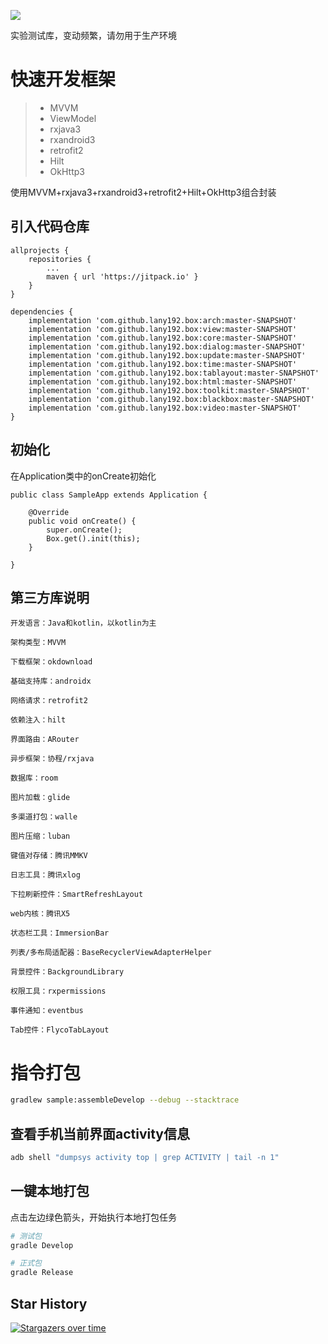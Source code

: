 [![](https://jitpack.io/v/lany192/box.svg)](https://jitpack.io/#lany192/box)

实验测试库，变动频繁，请勿用于生产环境

# 快速开发框架

> * MVVM
> * ViewModel
> * rxjava3
> * rxandroid3
> * retrofit2
> * Hilt
> * OkHttp3
>
使用MVVM+rxjava3+rxandroid3+retrofit2+Hilt+OkHttp3组合封装

## 引入代码仓库

    allprojects {
        repositories {
            ...
            maven { url 'https://jitpack.io' }
        }
    }

	dependencies {
        implementation 'com.github.lany192.box:arch:master-SNAPSHOT'
        implementation 'com.github.lany192.box:view:master-SNAPSHOT'
        implementation 'com.github.lany192.box:core:master-SNAPSHOT'
        implementation 'com.github.lany192.box:dialog:master-SNAPSHOT'
        implementation 'com.github.lany192.box:update:master-SNAPSHOT'
        implementation 'com.github.lany192.box:time:master-SNAPSHOT'
        implementation 'com.github.lany192.box:tablayout:master-SNAPSHOT'
        implementation 'com.github.lany192.box:html:master-SNAPSHOT'
        implementation 'com.github.lany192.box:toolkit:master-SNAPSHOT'
        implementation 'com.github.lany192.box:blackbox:master-SNAPSHOT'
        implementation 'com.github.lany192.box:video:master-SNAPSHOT'
	}

## 初始化

在Application类中的onCreate初始化

    public class SampleApp extends Application {
    
        @Override
        public void onCreate() {
            super.onCreate();
            Box.get().init(this);
        }
    
    }

## 第三方库说明

    开发语言：Java和kotlin，以kotlin为主
    
    架构类型：MVVM
    
    下载框架：okdownload
    
    基础支持库：androidx
    
    网络请求：retrofit2
    
    依赖注入：hilt
    
    界面路由：ARouter
    
    异步框架：协程/rxjava
    
    数据库：room
    
    图片加载：glide
    
    多渠道打包：walle
    
    图片压缩：luban
    
    键值对存储：腾讯MMKV
    
    日志工具：腾讯xlog
    
    下拉刷新控件：SmartRefreshLayout
    
    web内核：腾讯X5
    
    状态栏工具：ImmersionBar
    
    列表/多布局适配器：BaseRecyclerViewAdapterHelper
    
    背景控件：BackgroundLibrary
    
    权限工具：rxpermissions
    
    事件通知：eventbus
    
    Tab控件：FlycoTabLayout

# 指令打包

```bash
gradlew sample:assembleDevelop --debug --stacktrace
```
## 查看手机当前界面activity信息

```bash
adb shell "dumpsys activity top | grep ACTIVITY | tail -n 1"
```

## 一键本地打包

点击左边绿色箭头，开始执行本地打包任务

```bash
# 测试包
gradle Develop

# 正式包
gradle Release
```

## Star History

[![Stargazers over time](https://starchart.cc/lany192/box.svg?variant=adaptive)](https://starchart.cc/lany192/box)
